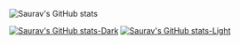 ![Saurav's GitHub stats](https://github-readme-stats.vercel.app/api?username=saurabh-singh-rajput&show_icons=true&theme=transparent)

[![Saurav's GitHub stats-Dark](https://github-readme-stats.vercel.app/api?username=saurabh-singh-rajput&show_icons=true&theme=dark#gh-dark-mode-only)](https://github.com/saurabh-singh-rajput/github-readme-stats#gh-dark-mode-only)
[![Saurav's GitHub stats-Light](https://github-readme-stats.vercel.app/api?username=saurabh-singh-rajput&show_icons=true&theme=default#gh-light-mode-only)](https://github.com/saurabh-singh-rajput/github-readme-stats#gh-light-mode-only)
<!--
**saurabh-singh-rajput/saurabh-singh-rajput** is a ✨ _special_ ✨ repository because its `README.md` (this file) appears on your GitHub profile.

Here are some ideas to get you started:

- 🔭 I’m currently working on ...
- 🌱 I’m currently learning ...
- 👯 I’m looking to collaborate on ...
- 🤔 I’m looking for help with ...
- 💬 Ask me about ...
- 📫 How to reach me: ...
- 😄 Pronouns: ...
- ⚡ Fun fact: ...
-->
